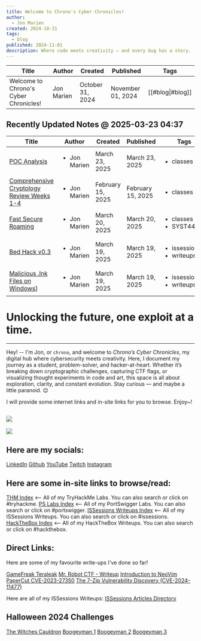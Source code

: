 ```yaml
---
title: Welcome to Chrono's Cyber Chronicles!
author:
  - Jon Marien
created: 2024-10-31
tags:
  - blog
published: 2024-11-01
description: Where code meets creativity — and every bug has a story.
---
```


| Title                                 | Author                       | Created          | Published         | Tags             |
| ------------------------------------- | ---------------------------- | ---------------- | ----------------- | ---------------- |
| Welcome to Chrono's Cyber Chronicles! | Jon Marien | October 31, 2024 | November 01, 2024 | [[#blog\|#blog]] |

## Recently Updated Notes @ 2025-03-23 04:37

| Title                                                                                             | Author                       | Created           | Published         | Tags                                          |
| ------------------------------------------------------------------------------------------------- | ---------------------------- | ----------------- | ----------------- | --------------------------------------------- |
| [POC Analysis](POC%20Analysis.md)                                                                 | <ul><li>Jon Marien</li></ul> | March 23, 2025    | March 23, 2025    | <ul><li>classes</li></ul>                     |
| [Comprehensive Cryptology Review Weeks 1-4](Comprehensive%20Cryptology%20Review%20Weeks%201-4.md) | <ul><li>Jon Marien</li></ul> | February 15, 2025 | February 15, 2025 | <ul><li>classes</li></ul>                     |
| [Fast Secure Roaming](Fast%20Secure%20Roaming.md)                                                 | <ul><li>Jon Marien</li></ul> | March 20, 2025    | March 20, 2025    | <ul><li>classes</li><li>SYST44998</li></ul>   |
| [Bed Hack v0.3](Bed%20Hack%20v0.3.md)                                                             | <ul><li>Jon Marien</li></ul> | March 19, 2025    | March 19, 2025    | <ul><li>issessions</li><li>writeups</li></ul> |
| [Malicious .lnk Files on Windows](Malicious%20.lnk%20Files%20on%20Windows.md)]                    | <ul><li>Jon Marien</li></ul> | March 19, 2025    | March 19, 2025    | <ul><li>issessions</li><li>writeups</li></ul> |

# Unlocking the future, one exploit at a time.
---------------
Hey! -- I'm Jon, or `chrono`, and welcome to _Chrono’s Cyber Chronicles_, my digital hub where cybersecurity meets creativity. Here, I document my journey as a student, problem-solver, and hacker-at-heart. Whether it’s breaking down cryptographic challenges, capturing CTF flags, or visualizing thought experiments in code and art, this space is all about exploration, clarity, and constant evolution. Stay curious — and maybe a little paranoid. 😉

I will provide some internet links and in-site links for you to browse. Enjoy~! 

![](Welcome%20to%20Chrono's%20Cyber%20Chronicles!-20241022224032321.webp)
-

![](hiding.png)

## **Here are my socials:**
[LinkedIn](https://linkedin.com/in/jondmarien)
[Github](https://github.com/jondmarien)
[YouTube](https://www.youtube.com/@SirChronoblaze)
[Twitch](https://www.twitch.tv/sirchronoblaze)
[Instagram](https://www.instagram.com/jon.marien)

## **Here are some in-site links to browse/read:**
[THM Index](THM%20Index.md) <-- All of my TryHackMe Labs. You can also search or click on #tryhackme.
[PS Labs Index](PS%20Labs%20Index.md) <-- All of my PortSwigger Labs. You can also search or click on #portswigger.
[ISSessions Writeups Index](ISSessions%20Writeups%20Index.md) <-- All of my ISSessions Writeups. You can also search or click on #issessions. 
[HackTheBox Index](HackTheBox%20Index.md) <-- All of my HackTheBox Writeups. You can also search or click on #hackthebox.

## **Direct Links:**
Here are some of my favourite write-ups I've done so far!

[GameFreak Teraleak](GameFreak%20Teraleak.md)
[Mr. Robot CTF - Writeup](Mr.%20Robot%20CTF%20-%20Writeup.md)
[Introduction to NeoVim](Introduction%20to%20NeoVim.md)
[PaperCut CVE-2023-27350](PaperCut%20CVE-2023-27350.md)
[The 7-Zip Vulnerability Discovery (CVE-2024-11477)](The%207-Zip%20Vulnerability%20Discovery%20(CVE-2024-11477).md)

Here are all of my ISSessions Writeups:
[ISSessions Articles Directory](ISSessions%20Articles%20Directory.md)

## **Halloween 2024 Challenges**
[The Witches Cauldron](The%20Witches%20Cauldron.md)
[Boogeyman 1](Boogeyman%201.md)
[Boogeyman 2](Boogeyman%202.md)
[Boogeyman 3](Boogeyman%203.md)
